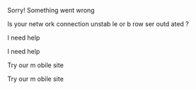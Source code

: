 Sorry! Something went wrong

Is your netw ork connection unstab le or b row ser outd ated ?

 

I need help

I need help

Try our m obile site

Try our m obile site

